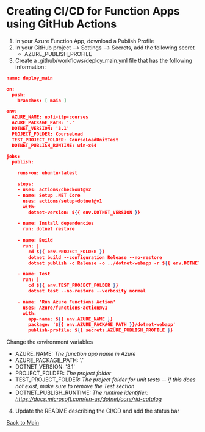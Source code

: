 # Creating CI/CD for Function Apps using GitHub Actions

1. In your Azure Function App, download a Publish Profile
2. In your GitHub project --> Settings --> Secrets, add the following secret 
     * AZURE_PUBLISH_PROFILE
3. Create a .github/workflows/deploy_main.yml file that has the following information:
     
```json
name: deploy_main

on:
  push:
    branches: [ main ]

env:
  AZURE_NAME: uofi-itp-courses
  AZURE_PACKAGE_PATH: '.' 
  DOTNET_VERSION: '3.1' 
  PROJECT_FOLDER: CourseLoad
  TEST_PROJECT_FOLDER: CourseLoadUnitTest
  DOTNET_PUBLISH_RUNTIME: win-x64

jobs:
  publish:

    runs-on: ubuntu-latest

    steps:
    - uses: actions/checkout@v2
    - name: Setup .NET Core
      uses: actions/setup-dotnet@v1
      with:
        dotnet-version: ${{ env.DOTNET_VERSION }}

    - name: Install dependencies
      run: dotnet restore
      
    - name: Build
      run: |
        cd ${{ env.PROJECT_FOLDER }}
        dotnet build --configuration Release --no-restore
        dotnet publish -c Release -o ../dotnet-webapp -r ${{ env.DOTNET_PUBLISH_RUNTIME }} --self-contained true /p:UserAppHost=true

    - name: Test
      run: |
        cd ${{ env.TEST_PROJECT_FOLDER }}
        dotnet test --no-restore --verbosity normal

    - name: 'Run Azure Functions Action'
      uses: Azure/functions-action@v1
      with:
        app-name: ${{ env.AZURE_NAME }}
        package: '${{ env.AZURE_PACKAGE_PATH }}/dotnet-webapp'
        publish-profile: ${{ secrets.AZURE_PUBLISH_PROFILE }}
```
Change the environment variables
* AZURE_NAME: *The function app name in Azure*
* AZURE_PACKAGE_PATH: '.' 
* DOTNET_VERSION: '3.1' 
* PROJECT_FOLDER: *The project folder*
* TEST_PROJECT_FOLDER: *The project folder for unit tests -- if this does not exist, make sure to remove the Test section*
* DOTNET_PUBLISH_RUNTIME: *The runtime identifier: https://docs.microsoft.com/en-us/dotnet/core/rid-catalog*

4. Update the README describing the CI/CD and add the status bar

[Back to Main](https://github.com/itpartnersillinois/tutorial/blob/main/README.md)
